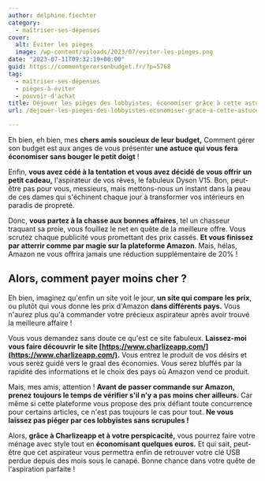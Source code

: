 ```yaml
---
author: delphine.fiechter
category:
  - maîtriser-ses-dépenses
cover:
  alt: Éviter les pièges
  image: /wp-content/uploads/2023/07/eviter-les-pieges.png
date: "2023-07-11T09:32:19+00:00"
guid: https://commentgerersonbudget.fr/?p=5768
tag:
  - maîtriser-ses-dépenses
  - pièges-à-éviter
  - pouvoir-d'achat
title: Déjouer les pièges des lobbyistes, économiser grâce à cette astuce !
url: /dejouer-les-pieges-des-lobbyistes-economiser-grace-a-cette-astuce/

---
```

Eh bien, eh bien, mes **chers amis soucieux de leur budget,** Comment gérer son budget est aux anges de vous présenter **une astuce qui vous fera économiser sans bouger le petit doigt** !

Enfin, **vous avez cédé à la tentation et vous avez décidé de vous offrir** **un petit cadeau,** l'aspirateur de vos rêves, le fabuleux Dyson V15. Bon, peut-être pas pour vous, messieurs, mais mettons-nous un instant dans la peau de ces dames qui s'échinent chaque jour à transformer vos intérieurs en paradis de propreté.

Donc, **vous partez à la chasse aux bonnes affaires**, tel un chasseur traquant sa proie, vous fouillez le net en quête de la meilleure offre. Vous scrutez chaque publicité vous promettant des prix cassés. **Et vous finissez par atterrir comme par magie sur la plateforme Amazon**. Mais, hélas, Amazon ne vous offrira jamais une réduction supplémentaire de 20% !

## Alors, comment payer moins cher ?

Eh bien, imaginez qu'enfin un site voit le jour, **un site qui compare les prix**, ou plutôt qui vous donne les prix d'Amazon **dans différents pays.** Vous n'aurez plus qu'à commander votre précieux aspirateur après avoir trouvé la meilleure affaire !

Vous vous demandez sans doute ce qu'est ce site fabuleux. **Laissez-moi vous faire découvrir le site [https://www.charlizeapp.com/](https://www.charlizeapp.com/).** Vous entrez le produit de vos désirs et vous serez guidé vers le graal des économies. Vous serez bluffés par la rapidité des informations et le choix des pays où Amazon vend ce produit.

Mais, mes amis, attention ! **Avant de passer commande sur Amazon, prenez toujours le temps de vérifier s'il n'y a pas moins cher ailleurs.** Car même si cette plateforme vous propose des prix défiant toute concurrence pour certains articles, ce n'est pas toujours le cas pour tout. **Ne vous laissez pas piéger par ces lobbyistes sans scrupules !**

Alors, **grâce à Charlizeapp et à votre perspicacité,** vous pourrez faire votre ménage avec style tout en **économisant quelques euros.** Et qui sait, peut-être que cet aspirateur vous permettra enfin de retrouver votre clé USB perdue depuis des mois sous le canapé. Bonne chance dans votre quête de l'aspiration parfaite !
